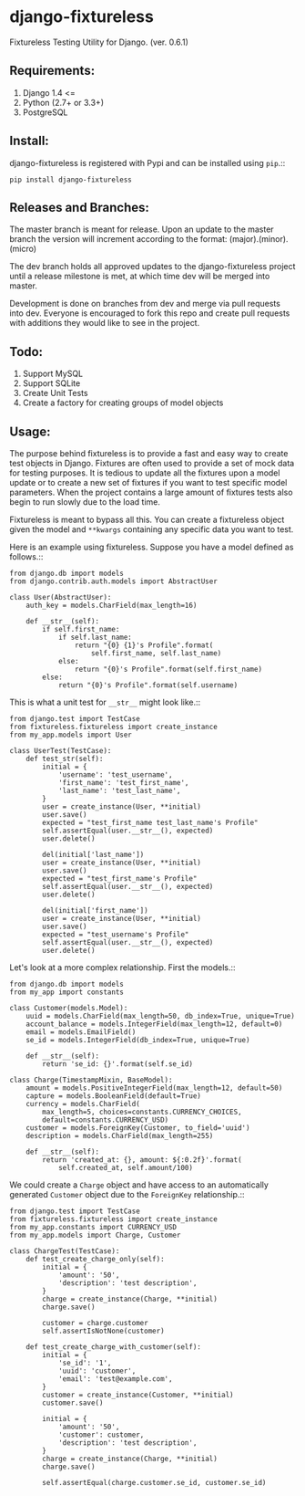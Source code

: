 django-fixtureless
====================

Fixtureless Testing Utility for Django.  (ver. 0.6.1)

Requirements:
-----------------

1. Django 1.4 <=
2. Python (2.7+ or 3.3+)
3. PostgreSQL

Install:
-----------------

django-fixtureless is registered with Pypi and can be installed using `pip`.::

    pip install django-fixtureless


Releases and Branches:
-----------------

The master branch is meant for release.  Upon an update to the master branch the version will increment
according to the format: (major).(minor).(micro)

The dev branch holds all approved updates to the django-fixtureless project until a release milestone is met,
at which time dev will be merged into master.

Development is done on branches from dev and merge via pull requests into dev.  Everyone is encouraged to
fork this repo and create pull requests with additions they would like to see in the project.


Todo:
-----------------

1. Support MySQL
2. Support SQLite
3. Create Unit Tests
4. Create a factory for creating groups of model objects


Usage:
-----------------

The purpose behind fixtureless is to provide a fast and easy way to create test objects in Django.  Fixtures are
often used to provide a set of mock data for testing purposes.  It is tedious to update all the fixtures upon a
model update or to create a new set of fixtures if you want to test specific model parameters.  When the
project contains a large amount of fixtures tests also begin to run slowly due to the load time.

Fixtureless is meant to bypass all this.  You can create a fixtureless object given the model and `**kwargs`
containing any specific data you want to test.

Here is an example using fixtureless.  Suppose you have a model defined as follows.::

    from django.db import models
    from django.contrib.auth.models import AbstractUser

    class User(AbstractUser):
        auth_key = models.CharField(max_length=16)
    
        def __str__(self):
            if self.first_name:
                if self.last_name:
                    return "{0} {1}'s Profile".format(
                        self.first_name, self.last_name)
                else:
                    return "{0}'s Profile".format(self.first_name)
            else:
                return "{0}'s Profile".format(self.username)


This is what a unit test for `__str__` might look like.::

    from django.test import TestCase
    from fixtureless.fixtureless import create_instance
    from my_app.models import User

    class UserTest(TestCase):
        def test_str(self):
            initial = {
                'username': 'test_username',
                'first_name': 'test_first_name',
                'last_name': 'test_last_name',
            }
            user = create_instance(User, **initial)
            user.save()
            expected = "test_first_name test_last_name's Profile"
            self.assertEqual(user.__str__(), expected)
            user.delete()
    
            del(initial['last_name'])
            user = create_instance(User, **initial)
            user.save()
            expected = "test_first_name's Profile"
            self.assertEqual(user.__str__(), expected)
            user.delete()
    
            del(initial['first_name'])
            user = create_instance(User, **initial)
            user.save()
            expected = "test_username's Profile"
            self.assertEqual(user.__str__(), expected)
            user.delete()


Let's look at a more complex relationship.  First the models.::

    from django.db import models
    from my_app import constants

    class Customer(models.Model):
        uuid = models.CharField(max_length=50, db_index=True, unique=True)
        account_balance = models.IntegerField(max_length=12, default=0)
        email = models.EmailField()
        se_id = models.IntegerField(db_index=True, unique=True)

        def __str__(self):
            return 'se_id: {}'.format(self.se_id)

    class Charge(TimestampMixin, BaseModel):
        amount = models.PositiveIntegerField(max_length=12, default=50)
        capture = models.BooleanField(default=True)
        currency = models.CharField(
            max_length=5, choices=constants.CURRENCY_CHOICES,
            default=constants.CURRENCY_USD)
        customer = models.ForeignKey(Customer, to_field='uuid')
        description = models.CharField(max_length=255)

        def __str__(self):
            return 'created_at: {}, amount: ${:0.2f}'.format(
                self.created_at, self.amount/100)
    

We could create a `Charge` object and have access to an automatically generated `Customer` object
due to the `ForeignKey` relationship.::

    from django.test import TestCase
    from fixtureless.fixtureless import create_instance
    from my_app.constants import CURRENCY_USD
    from my_app.models import Charge, Customer

    class ChargeTest(TestCase):
        def test_create_charge_only(self):
            initial = {
                'amount': '50',
                'description': 'test description',
            }
            charge = create_instance(Charge, **initial)
            charge.save()
            
            customer = charge.customer
            self.assertIsNotNone(customer)

        def test_create_charge_with_customer(self):
            initial = {
                'se_id': '1',
                'uuid': 'customer',
                'email': 'test@example.com',
            }
            customer = create_instance(Customer, **initial)
            customer.save()
            
            initial = {
                'amount': '50',
                'customer': customer,
                'description': 'test description',
            }
            charge = create_instance(Charge, **initial)
            charge.save()
            
            self.assertEqual(charge.customer.se_id, customer.se_id)
            

